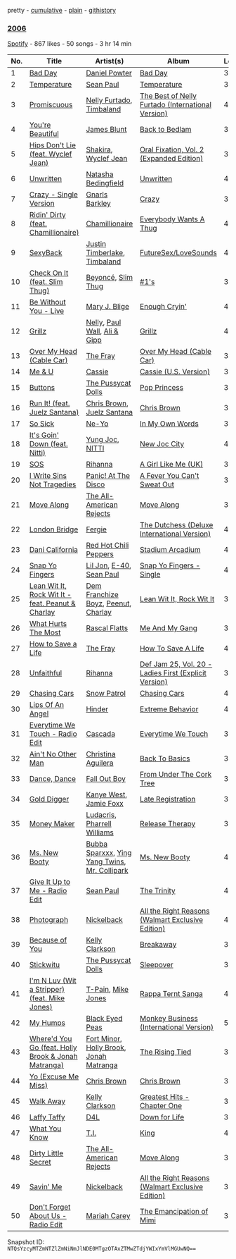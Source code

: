 pretty - [cumulative](/playlists/cumulative/1Gn0PYtF7VmfuZD0Gb91fN.md) - [plain](/playlists/plain/1Gn0PYtF7VmfuZD0Gb91fN) - [githistory](https://github.githistory.xyz/mackorone/spotify-playlist-archive/blob/main/playlists/plain/1Gn0PYtF7VmfuZD0Gb91fN)

### [2006](https://open.spotify.com/playlist/1Gn0PYtF7VmfuZD0Gb91fN)

> 

[Spotify](https://open.spotify.com/user/spotify) - 867 likes - 50 songs - 3 hr 14 min

| No. | Title | Artist(s) | Album | Length |
|---|---|---|---|---|
| 1 | [Bad Day](https://open.spotify.com/track/5rYvoJOJ0y8AYodTdf3Wxi) | [Daniel Powter](https://open.spotify.com/artist/7xTcuBOIAAIGDOSvwYFPzk) | [Bad Day](https://open.spotify.com/album/2oN3j2B7S4kiLrfNJvHeLz) | 3:53 |
| 2 | [Temperature](https://open.spotify.com/track/0j4wZ17xz0Xv4lIFvtZI48) | [Sean Paul](https://open.spotify.com/artist/3Isy6kedDrgPYoTS1dazA9) | [Temperature](https://open.spotify.com/album/2PzVeOVppqQz9ePMEjvwjy) | 3:36 |
| 3 | [Promiscuous](https://open.spotify.com/track/7cUhxtLxcNZXV6Qdpi8PTO) | [Nelly Furtado](https://open.spotify.com/artist/2jw70GZXlAI8QzWeY2bgRc), [Timbaland](https://open.spotify.com/artist/5Y5TRrQiqgUO4S36tzjIRZ) | [The Best of Nelly Furtado \(International Version\)](https://open.spotify.com/album/2vCWHXLetotBI8ETx7TICg) | 4:02 |
| 4 | [You're Beautiful](https://open.spotify.com/track/5pbajJXEPdcoXQPXoAVR1t) | [James Blunt](https://open.spotify.com/artist/7KMqksf0UMdyA0UCf4R3ux) | [Back to Bedlam](https://open.spotify.com/album/1wklsLLbGIZg1RDpoJovrb) | 3:29 |
| 5 | [Hips Don't Lie \(feat\. Wyclef Jean\)](https://open.spotify.com/track/3ZFTkvIE7kyPt6Nu3PEa7V) | [Shakira](https://open.spotify.com/artist/0EmeFodog0BfCgMzAIvKQp), [Wyclef Jean](https://open.spotify.com/artist/7aBzpmFXB4WWpPl2F7RjBe) | [Oral Fixation, Vol\. 2 \(Expanded Edition\)](https://open.spotify.com/album/5ppnlEoj4HdRRdRihnY3jU) | 3:38 |
| 6 | [Unwritten](https://open.spotify.com/track/4yMoRDq0mtu2QfTiAsOaP5) | [Natasha Bedingfield](https://open.spotify.com/artist/7o95ZoZt5ZYn31e9z1Hc0a) | [Unwritten](https://open.spotify.com/album/7lZ4XO8tuSG2AyGs0RKxhS) | 4:15 |
| 7 | [Crazy \- Single Version](https://open.spotify.com/track/6FlAGda9qkDhTU7ctFM4uG) | [Gnarls Barkley](https://open.spotify.com/artist/5SbkVQYYzlw1kte75QIabH) | [Crazy](https://open.spotify.com/album/323bSBwrb7OYVl545Ea9Rw) | 3:00 |
| 8 | [Ridin' Dirty \(feat\. Chamillionaire\)](https://open.spotify.com/track/2cq69jrDBC5gqKh6HvzwUG) | [Chamillionaire](https://open.spotify.com/artist/6vdMPayKk8YJxxeNP5oMCb) | [Everybody Wants A Thug](https://open.spotify.com/album/1NO8hXsBkDrX9APjPjDPDE) | 4:04 |
| 9 | [SexyBack](https://open.spotify.com/track/40VAYnnGBDLQVXD8D1ager) | [Justin Timberlake](https://open.spotify.com/artist/31TPClRtHm23RisEBtV3X7), [Timbaland](https://open.spotify.com/artist/5Y5TRrQiqgUO4S36tzjIRZ) | [FutureSex/LoveSounds](https://open.spotify.com/album/51lCQxAHpJHuqvvK0z12zp) | 4:02 |
| 10 | [Check On It \(feat\. Slim Thug\)](https://open.spotify.com/track/3fGbA610AWjHqYuuFIgnHL) | [Beyoncé](https://open.spotify.com/artist/6vWDO969PvNqNYHIOW5v0m), [Slim Thug](https://open.spotify.com/artist/0st5vgzw9XkH5ALJiUM1lE) | [\#1's](https://open.spotify.com/album/01gnLdVDtDGFd8nmLL1U18) | 3:30 |
| 11 | [Be Without You \- Live](https://open.spotify.com/track/7xXRMilJGsz7owl85rET4E) | [Mary J\. Blige](https://open.spotify.com/artist/1XkoF8ryArs86LZvFOkbyr) | [Enough Cryin'](https://open.spotify.com/album/2Ke24Pt2r81zAXN5F9gZaB) | 4:32 |
| 12 | [Grillz](https://open.spotify.com/track/7fnY0ec4B3SbcsJoaIIXIa) | [Nelly](https://open.spotify.com/artist/2gBjLmx6zQnFGQJCAQpRgw), [Paul Wall](https://open.spotify.com/artist/0k7Xl1pqI3tu8sSEjo5oEg), [Ali & Gipp](https://open.spotify.com/artist/01ZpL2TZ4QxYNDLc70RIiT) | [Grillz](https://open.spotify.com/album/0uX4WinA4ouMspCTGyQvcK) | 4:32 |
| 13 | [Over My Head \(Cable Car\)](https://open.spotify.com/track/6c8QH9FMFKj0ZgNeiyOx4v) | [The Fray](https://open.spotify.com/artist/0zOcE3mg9nS6l3yxt1Y0bK) | [Over My Head \(Cable Car\)](https://open.spotify.com/album/0NgiEbNqjo4ZqnSuMApXHz) | 3:56 |
| 14 | [Me & U](https://open.spotify.com/track/7k6IzwMGpxnRghE7YosnXT) | [Cassie](https://open.spotify.com/artist/27FGXRNruFoOdf1vP8dqcH) | [Cassie \(U.S\. Version\)](https://open.spotify.com/album/0j1qzjaJmsF1FkcICf3hRu) | 3:12 |
| 15 | [Buttons](https://open.spotify.com/track/1lWHrTcVpuvv6i5yPioXa4) | [The Pussycat Dolls](https://open.spotify.com/artist/6wPhSqRtPu1UhRCDX5yaDJ) | [Pop Princess](https://open.spotify.com/album/5Z8U5fILGXblN7mv60SAbQ) | 3:45 |
| 16 | [Run It! \(feat\. Juelz Santana\)](https://open.spotify.com/track/4Zq1qPSAWT4lUvhPyf8wC4) | [Chris Brown](https://open.spotify.com/artist/7bXgB6jMjp9ATFy66eO08Z), [Juelz Santana](https://open.spotify.com/artist/6Uh8uJyN9g7oFjDK16nJgb) | [Chris Brown](https://open.spotify.com/album/4NOKad9mry5ZnAYQIOFhrv) | 3:49 |
| 17 | [So Sick](https://open.spotify.com/track/5203pcq3cNteJuOVhIEnt6) | [Ne\-Yo](https://open.spotify.com/artist/21E3waRsmPlU7jZsS13rcj) | [In My Own Words](https://open.spotify.com/album/6SUV4nzZobjuioos5VDUl7) | 3:27 |
| 18 | [It's Goin' Down \(feat\. Nitti\)](https://open.spotify.com/track/05Sgj1Hx03ZXc57gsV1kfX) | [Yung Joc](https://open.spotify.com/artist/23LbwefIODbyGdRbAz3urj), [NITTI](https://open.spotify.com/artist/21AUdblPrTRzkvJn8FGrlk) | [New Joc City](https://open.spotify.com/album/1Lr1TMh8vcdD3OvrzQTGVn) | 4:01 |
| 19 | [SOS](https://open.spotify.com/track/6ltq29OgidB834EwoAvIBN) | [Rihanna](https://open.spotify.com/artist/5pKCCKE2ajJHZ9KAiaK11H) | [A Girl Like Me \(UK\)](https://open.spotify.com/album/1xQyPcZTp6hZv1TCL64cwZ) | 3:58 |
| 20 | [I Write Sins Not Tragedies](https://open.spotify.com/track/5cY8y2XgOfkAh4kSWLFKkz) | [Panic! At The Disco](https://open.spotify.com/artist/20JZFwl6HVl6yg8a4H3ZqK) | [A Fever You Can't Sweat Out](https://open.spotify.com/album/01hp4DvayKlnqUQrmk0vvz) | 3:05 |
| 21 | [Move Along](https://open.spotify.com/track/58HpsDKeYoLtNhXFQyQmz5) | [The All\-American Rejects](https://open.spotify.com/artist/3vAaWhdBR38Q02ohXqaNHT) | [Move Along](https://open.spotify.com/album/03kOqFjrxiwkgvj2ExN6ii) | 3:58 |
| 22 | [London Bridge](https://open.spotify.com/track/5QXNSOnNrfKP6cisF0rpxV) | [Fergie](https://open.spotify.com/artist/3r17AfJCCUqC9Lf0OAc73G) | [The Dutchess \(Deluxe International Version\)](https://open.spotify.com/album/4WzNe7tHROZltrKNa8gsRj) | 4:01 |
| 23 | [Dani California](https://open.spotify.com/track/10Nmj3JCNoMeBQ87uw5j8k) | [Red Hot Chili Peppers](https://open.spotify.com/artist/0L8ExT028jH3ddEcZwqJJ5) | [Stadium Arcadium](https://open.spotify.com/album/7xl50xr9NDkd3i2kBbzsNZ) | 4:42 |
| 24 | [Snap Yo Fingers](https://open.spotify.com/track/6o3s08kk2fQI37vxGZDrJ1) | [Lil Jon](https://open.spotify.com/artist/7sfl4Xt5KmfyDs2T3SVSMK), [E\-40](https://open.spotify.com/artist/3crnzLy8R4lVwaigKEOz7V), [Sean Paul](https://open.spotify.com/artist/2ZVEnkCKF0ytNHpj9cLxte) | [Snap Yo Fingers \- Single](https://open.spotify.com/album/5ot3hAGLgvrmfZ3ddosFZf) | 4:34 |
| 25 | [Lean Wit It, Rock Wit It \- feat\. Peanut & Charlay](https://open.spotify.com/track/0YsNWdVVmu2fTq8iRNIePT) | [Dem Franchize Boyz](https://open.spotify.com/artist/0VKTLKamj4IH8OfQbUL0kq), [Peenut](https://open.spotify.com/artist/3wbfscRIbtNexMieRZfrVT), [Charlay](https://open.spotify.com/artist/4FZBzAqTsS12zKdb9Gr2uz) | [Lean Wit It, Rock Wit It](https://open.spotify.com/album/64c2vXNv4mZc4GHdmZBpOn) | 3:50 |
| 26 | [What Hurts The Most](https://open.spotify.com/track/6Qgva9AMxlkf7MWkLUkdFH) | [Rascal Flatts](https://open.spotify.com/artist/0a1gHP0HAqALbEyxaD5Ngn) | [Me And My Gang](https://open.spotify.com/album/5uvQNw5Jr0aYdIStUYmX6o) | 3:34 |
| 27 | [How to Save a Life](https://open.spotify.com/track/5fVZC9GiM4e8vu99W0Xf6J) | [The Fray](https://open.spotify.com/artist/0zOcE3mg9nS6l3yxt1Y0bK) | [How To Save A Life](https://open.spotify.com/album/1IM3GwptCGYjRkzCBolyFK) | 4:22 |
| 28 | [Unfaithful](https://open.spotify.com/track/4lwLYO44TTwj9GrjYvcIov) | [Rihanna](https://open.spotify.com/artist/5pKCCKE2ajJHZ9KAiaK11H) | [Def Jam 25, Vol\. 20 \- Ladies First \(Explicit Version\)](https://open.spotify.com/album/7sX3F76MIo6JHLrTU3pDRe) | 3:47 |
| 29 | [Chasing Cars](https://open.spotify.com/track/0rpIH5otu7ykvZPdcQuRPh) | [Snow Patrol](https://open.spotify.com/artist/3rIZMv9rysU7JkLzEaC5Jp) | [Chasing Cars](https://open.spotify.com/album/7sIFeqEnu7ZjmbIN6463x9) | 4:26 |
| 30 | [Lips Of An Angel](https://open.spotify.com/track/0MZE9mU5RSjr3gAILc1oVX) | [Hinder](https://open.spotify.com/artist/6BMhCQJYHxxKAeqYS1p5rY) | [Extreme Behavior](https://open.spotify.com/album/4N1DbNt6qiYj7WHyMlRjoC) | 4:21 |
| 31 | [Everytime We Touch \- Radio Edit](https://open.spotify.com/track/6MjljecHzHelUDismyKkba) | [Cascada](https://open.spotify.com/artist/0N0d3kjwdY2h7UVuTdJGfp) | [Everytime We Touch](https://open.spotify.com/album/5DvuKZTzEKjm0oUuhP237C) | 3:19 |
| 32 | [Ain't No Other Man](https://open.spotify.com/track/6FCekHIwxq4jn9n0lQ1eXD) | [Christina Aguilera](https://open.spotify.com/artist/1l7ZsJRRS8wlW3WfJfPfNS) | [Back To Basics](https://open.spotify.com/album/0vlYYvdVh1yfR2lfwgkypu) | 3:48 |
| 33 | [Dance, Dance](https://open.spotify.com/track/4QIAVbGpeb5RdAGW66kY2h) | [Fall Out Boy](https://open.spotify.com/artist/4UXqAaa6dQYAk18Lv7PEgX) | [From Under The Cork Tree](https://open.spotify.com/album/0L0mzP8RGm5SNlwgZfBuxW) | 3:00 |
| 34 | [Gold Digger](https://open.spotify.com/track/5XJJdNPkwmbUwE79gv0NxK) | [Kanye West](https://open.spotify.com/artist/5K4W6rqBFWDnAN6FQUkS6x), [Jamie Foxx](https://open.spotify.com/artist/7LnaAXbDVIL75IVPnndf7w) | [Late Registration](https://open.spotify.com/album/4GRDFQ9HRoO0by8H0r2a3I) | 3:27 |
| 35 | [Money Maker](https://open.spotify.com/track/1bTqY43CvfJHPiPN0PTv7i) | [Ludacris](https://open.spotify.com/artist/3ipn9JLAPI5GUEo4y4jcoi), [Pharrell Williams](https://open.spotify.com/artist/2RdwBSPQiwcmiDo9kixcl8) | [Release Therapy](https://open.spotify.com/album/3Z5H4nIHyXElLVgjs7Wsy9) | 3:50 |
| 36 | [Ms\. New Booty](https://open.spotify.com/track/0k6HUzaRHpQ3eEWr1C7Esh) | [Bubba Sparxxx](https://open.spotify.com/artist/3RPYHNSwe3w0mtfJwKIN9P), [Ying Yang Twins](https://open.spotify.com/artist/44PA0rCQXikgOWbfY7Fq7m), [Mr\. Collipark](https://open.spotify.com/artist/3EtuDyQhDQYISGg1DU5qZj) | [Ms\. New Booty](https://open.spotify.com/album/6Nu5K9Mpb5qYi1e7DGESse) | 4:12 |
| 37 | [Give It Up to Me \- Radio Edit](https://open.spotify.com/track/7dGjNMCuqquUPJcOb3oh3m) | [Sean Paul](https://open.spotify.com/artist/3Isy6kedDrgPYoTS1dazA9) | [The Trinity](https://open.spotify.com/album/5dllg7LmHBB2pOSzr9aOg0) | 4:14 |
| 38 | [Photograph](https://open.spotify.com/track/2tD8PDBMlo9xTo3JC8kz90) | [Nickelback](https://open.spotify.com/artist/6deZN1bslXzeGvOLaLMOIF) | [All the Right Reasons \(Walmart Exclusive Edition\)](https://open.spotify.com/album/74qGFpCx9XpFaZUnqqdDtb) | 4:18 |
| 39 | [Because of You](https://open.spotify.com/track/3PHYPaguCDKLK1a9cp3uXZ) | [Kelly Clarkson](https://open.spotify.com/artist/3BmGtnKgCSGYIUhmivXKWX) | [Breakaway](https://open.spotify.com/album/3xkK5tqB1kP84ZzWPnJ1x3) | 3:39 |
| 40 | [Stickwitu](https://open.spotify.com/track/7hlFPAa85yeyBpypKdZozI) | [The Pussycat Dolls](https://open.spotify.com/artist/6wPhSqRtPu1UhRCDX5yaDJ) | [Sleepover](https://open.spotify.com/album/3qmtBRxYQRRvRD39T03py6) | 3:27 |
| 41 | [I'm N Luv \(Wit a Stripper\) \(feat\. Mike Jones\)](https://open.spotify.com/track/1lih9AUGlOI2qbAkptdBsr) | [T\-Pain](https://open.spotify.com/artist/3aQeKQSyrW4qWr35idm0cy), [Mike Jones](https://open.spotify.com/artist/07VmOvmuBp9G0gb8BTrpn0) | [Rappa Ternt Sanga](https://open.spotify.com/album/67kj88d9xbscqqG8EdMpIu) | 4:25 |
| 42 | [My Humps](https://open.spotify.com/track/2tVouQintSo2ffjVgnv6Sh) | [Black Eyed Peas](https://open.spotify.com/artist/1yxSLGMDHlW21z4YXirZDS) | [Monkey Business \(International Version\)](https://open.spotify.com/album/6Cu5XkN2BOy4XZxs3tmiuj) | 5:26 |
| 43 | [Where'd You Go \(feat\. Holly Brook & Jonah Matranga\)](https://open.spotify.com/track/27jV5NRauLKolguzqXHcnH) | [Fort Minor](https://open.spotify.com/artist/7dWYWUbO68rXJOcyA7SpJk), [Holly Brook](https://open.spotify.com/artist/62gL3RAdJAPUmjrYudnVjy), [Jonah Matranga](https://open.spotify.com/artist/3Ztgr9y1L9ZfoIOEsCrZEb) | [The Rising Tied](https://open.spotify.com/album/2DmlbsoOPYKIDZeXuv7Rb2) | 3:51 |
| 44 | [Yo \(Excuse Me Miss\)](https://open.spotify.com/track/60elrmyXf6vtMqxHKSTjdn) | [Chris Brown](https://open.spotify.com/artist/7bXgB6jMjp9ATFy66eO08Z) | [Chris Brown](https://open.spotify.com/album/4NOKad9mry5ZnAYQIOFhrv) | 3:49 |
| 45 | [Walk Away](https://open.spotify.com/track/7rlWcri95AyLkkKHa2sCib) | [Kelly Clarkson](https://open.spotify.com/artist/3BmGtnKgCSGYIUhmivXKWX) | [Greatest Hits \- Chapter One](https://open.spotify.com/album/0UxWN628tSTCaR4NVpqSHM) | 3:08 |
| 46 | [Laffy Taffy](https://open.spotify.com/track/2ajhenDRiiAnCHHjsIOHhJ) | [D4L](https://open.spotify.com/artist/4AllEJE7mVkhhyUV6DjqPz) | [Down for Life](https://open.spotify.com/album/5PE3OnyEPOlTShpjij8Wfp) | 3:44 |
| 47 | [What You Know](https://open.spotify.com/track/6A71EmfdTryZxflaVpuXy6) | [T.I.](https://open.spotify.com/artist/4OBJLual30L7gRl5UkeRcT) | [King](https://open.spotify.com/album/6g015VCIuTF7FAAGvC98HO) | 4:33 |
| 48 | [Dirty Little Secret](https://open.spotify.com/track/5ZdzNVOmCSp5HFLk0EgvJS) | [The All\-American Rejects](https://open.spotify.com/artist/3vAaWhdBR38Q02ohXqaNHT) | [Move Along](https://open.spotify.com/album/03kOqFjrxiwkgvj2ExN6ii) | 3:13 |
| 49 | [Savin' Me](https://open.spotify.com/track/5E5AG0JXjvm0gahzh9Q7T1) | [Nickelback](https://open.spotify.com/artist/6deZN1bslXzeGvOLaLMOIF) | [All the Right Reasons \(Walmart Exclusive Edition\)](https://open.spotify.com/album/74qGFpCx9XpFaZUnqqdDtb) | 3:39 |
| 50 | [Don't Forget About Us \- Radio Edit](https://open.spotify.com/track/4eHMRKYFZvDyznWMoToX2J) | [Mariah Carey](https://open.spotify.com/artist/4iHNK0tOyZPYnBU7nGAgpQ) | [The Emancipation of Mimi](https://open.spotify.com/album/2ttLsnGoW8PrCu4wYUO226) | 3:53 |

Snapshot ID: `NTQsYzcyMTZmNTZlZmNiNmJlNDE0MTgzOTAxZTMwZTdjYWIxYmVlMGUwNQ==`
